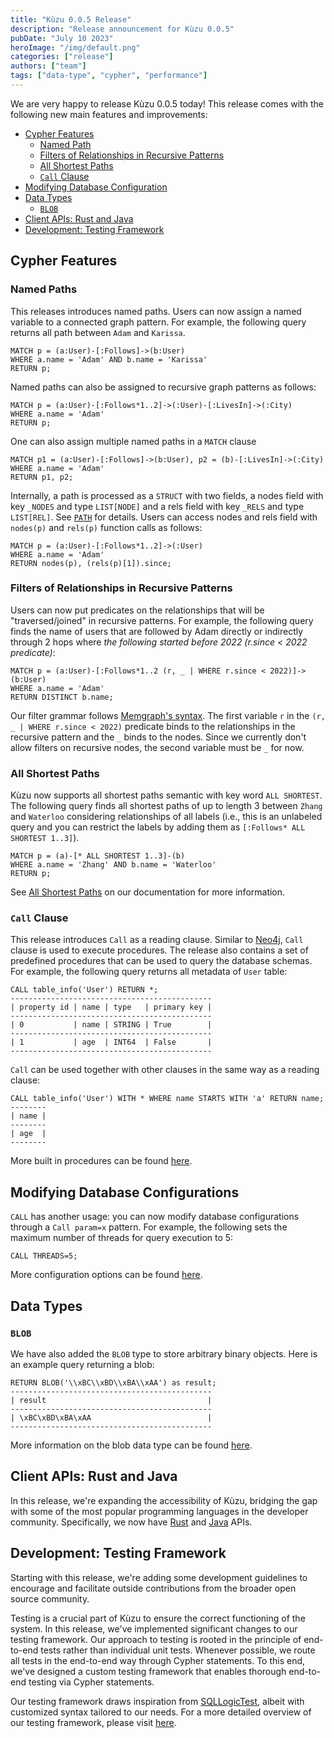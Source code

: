 ```yaml
---
title: "Kùzu 0.0.5 Release"
description: "Release announcement for Kùzu 0.0.5"
pubDate: "July 10 2023"
heroImage: "/img/default.png"
categories: ["release"]
authors: ["team"]
tags: ["data-type", "cypher", "performance"]
---
```


We are very happy to release Kùzu 0.0.5 today! This release comes with the following new main features and improvements:

- [Cypher Features](2023-07-10-kuzu-v-0.0.5.md#cypher-features)
  - [Named Path](2023-07-10-kuzu-v-0.0.5.md#named-path)
  - [Filters of Relationships in Recursive Patterns](2023-07-10-kuzu-v-0.0.5.md#filters-of-relationships-in-recursive-patterns)
  - [All Shortest Paths](2023-07-10-kuzu-v-0.0.5.md#all-shortest-paths)
  - [`Call` Clause](2023-07-10-kuzu-v-0.0.5.md#call-clause)
- [Modifying Database Configuration](2023-07-10-kuzu-v-0.0.5.md#modifying-database-configurations)
- [Data Types](2023-07-10-kuzu-v-0.0.5.md#data-types)
  - [`BLOB`](2023-07-10-kuzu-v-0.0.5.md#blob)
- [Client APIs: Rust and Java](2023-07-10-kuzu-v-0.0.5.md#client-apis-rust-and-java)
- [Development: Testing Framework](2023-07-10-kuzu-v-0.0.5.md#development-testing-framework)

## Cypher Features

### Named Paths
This releases introduces named paths. Users can now assign a named variable to a connected graph pattern. For example, the following query returns all path between `Adam` and `Karissa`.

```cypher
MATCH p = (a:User)-[:Follows]->(b:User) 
WHERE a.name = 'Adam' AND b.name = 'Karissa' 
RETURN p;
```

Named paths can also be assigned to recursive graph patterns as follows:

```cypher
MATCH p = (a:User)-[:Follows*1..2]->(:User)-[:LivesIn]->(:City) 
WHERE a.name = 'Adam' 
RETURN p;
```

One can also assign multiple named paths in a `MATCH` clause

```cypher
MATCH p1 = (a:User)-[:Follows]->(b:User), p2 = (b)-[:LivesIn]->(:City) 
WHERE a.name = 'Adam' 
RETURN p1, p2;
```

Internally, a path is processed as a `STRUCT` with two fields, a nodes field with key `_NODES` and type `LIST[NODE]` and a rels field with key `_RELS` and type `LIST[REL]`. See [`PATH`](https://kuzudb.com/docusaurus/cypher/data-types/path) for details. Users can access nodes and rels field with `nodes(p)` and `rels(p)` function calls as follows:

```cypher
MATCH p = (a:User)-[:Follows*1..2]->(:User) 
WHERE a.name = 'Adam' 
RETURN nodes(p), (rels(p)[1]).since;
```

### Filters of Relationships in Recursive Patterns
Users can now put predicates on the relationships that will be "traversed/joined" in recursive patterns.
For example, the following query finds the name of users that are followed by Adam directly or indirectly through 2 hops where *the following started before 2022 (r.since < 2022 predicate)*:

```cypher
MATCH p = (a:User)-[:Follows*1..2 (r, _ | WHERE r.since < 2022)]->(b:User)
WHERE a.name = 'Adam' 
RETURN DISTINCT b.name;
```

Our filter grammar follows [Memgraph's syntax](https://memgraph.com/docs/memgraph/reference-guide/built-in-graph-algorithms). The first variable `r` in the `(r, _ | WHERE r.since < 2022)` predicate binds to the relationships in the recursive pattern and the `_` binds to the nodes. Since we currently don't allow filters on recursive nodes, the second variable must be `_` for now.

### All Shortest Paths
Kùzu now supports all shortest paths semantic with key word `ALL SHORTEST`. The following query finds all shortest paths of up to length 3 between `Zhang` and `Waterloo` considering relationships of all labels (i.e., this is an unlabeled query and you can restrict the labels by adding them as `[:Follows* ALL SHORTEST 1..3]`).

```cypher
MATCH p = (a)-[* ALL SHORTEST 1..3]-(b) 
WHERE a.name = 'Zhang' AND b.name = 'Waterloo' 
RETURN p;
```

See [All Shortest Paths](https://kuzudb.com/docusaurus/cypher/query-clauses/match#all-shortest-path) on our documentation for more information.

### `Call` Clause

This release introduces `Call` as a reading clause. Similar to [Neo4j](https://neo4j.com/docs/cypher-manual/current/clauses/call/), `Call` clause is used to execute procedures. The release also contains a set of predefined procedures that can be used to query the database schemas. For example, the following query returns all metadata of `User` table:

```
CALL table_info('User') RETURN *;
---------------------------------------------
| property id | name | type   | primary key |
---------------------------------------------
| 0           | name | STRING | True        |
---------------------------------------------
| 1           | age  | INT64  | False       |
---------------------------------------------
```

`Call` can be used together with other clauses in the same way as a reading clause:
```
CALL table_info('User') WITH * WHERE name STARTS WITH 'a' RETURN name;
--------
| name |
--------
| age  |
--------
```

More built in procedures can be found [here](https://kuzudb.com/docusaurus/cypher/query-clauses/call).

## Modifying Database Configurations

`CALL` has another usage: you can now modify database configurations through a `Call param=x` pattern. For example, the following sets the maximum number of threads for query execution to 5:

```
CALL THREADS=5;
```

More configuration options can be found [here](https://kuzudb.com/docusaurus/cypher/configuration).

## Data Types

### `BLOB`

We have also added the `BLOB` type to store arbitrary binary objects. Here is an example query returning a blob:

```
RETURN BLOB('\\xBC\\xBD\\xBA\\xAA') as result;
---------------------------------------------
| result                                    |
---------------------------------------------
| \xBC\xBD\xBA\xAA                          |
---------------------------------------------
```

More information on the blob data type can be found [here](https://kuzudb.com/docusaurus/cypher/data-types/blob).

## Client APIs: Rust and Java
In this release, we're expanding the accessibility of Kùzu, bridging the gap with some of the most popular programming languages in the developer community. Specifically, we now have [Rust](https://kuzudb.com/docusaurus/client-apis/rust) and [Java](https://kuzudb.com/docusaurus/client-apis/java) APIs.

## Development: Testing Framework

Starting with this release, we're adding some development guidelines to encourage and facilitate outside contributions from the broader open source community.

Testing is a crucial part of Kùzu to ensure the correct functioning of the system.
In this release, we've implemented significant changes to our testing framework. Our approach to testing is rooted in the principle of end-to-end tests rather than individual unit tests.
Whenever possible, we route all tests in the end-to-end way through Cypher statements. 
To this end, we've designed a custom testing framework that enables thorough end-to-end testing via Cypher statements.

Our testing framework draws inspiration from [SQLLogicTest](https://www.sqlite.org/sqllogictest/doc/trunk/about.wiki), albeit with customized syntax tailored to our needs.
For a more detailed overview of our testing framework, please visit [here](https://kuzudb.com/docusaurus/development/testing-framework).

